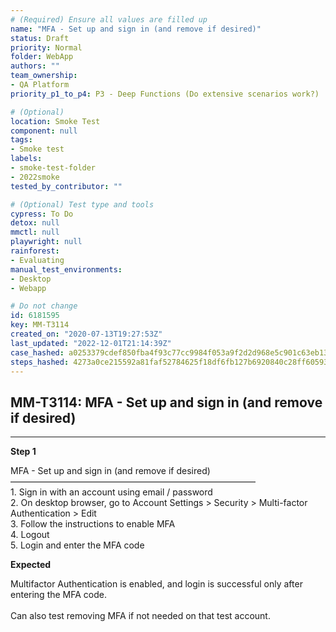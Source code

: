 ```yaml
---
# (Required) Ensure all values are filled up
name: "MFA - Set up and sign in (and remove if desired)"
status: Draft
priority: Normal
folder: WebApp
authors: ""
team_ownership:
- QA Platform
priority_p1_to_p4: P3 - Deep Functions (Do extensive scenarios work?)

# (Optional)
location: Smoke Test
component: null
tags:
- Smoke test
labels:
- smoke-test-folder
- 2022smoke
tested_by_contributor: ""

# (Optional) Test type and tools
cypress: To Do
detox: null
mmctl: null
playwright: null
rainforest:
- Evaluating
manual_test_environments:
- Desktop
- Webapp

# Do not change
id: 6181595
key: MM-T3114
created_on: "2020-07-13T19:27:53Z"
last_updated: "2022-12-01T21:14:39Z"
case_hashed: a0253379cdef850fba4f93c77cc9984f053a9f2d2d968e5c901c63eb130164ec0da1d1189eb56e341e2cd454e9cab503
steps_hashed: 4273a0ce215592a81faf52784625f18df6fb127b6920840c28ff6059324feb940bc9df8cffac614c54618b39911d9824
---
```


<!-- (Auto-generated) Based on frontmatter's "key" and "name" -->

## MM-T3114: MFA - Set up and sign in (and remove if desired)

---

**Step 1**

MFA - Set up and sign in (and remove if desired)\
————————————————————————————\
1\. Sign in with an account using email / password\
2\. On desktop browser, go to Account Settings > Security > Multi-factor Authentication > Edit\
3\. Follow the instructions to enable MFA\
4\. Logout\
5\. Login and enter the MFA code

**Expected**

Multifactor Authentication is enabled, and login is successful only after entering the MFA code.\
\
Can also test removing MFA if not needed on that test account.
